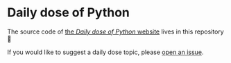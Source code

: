# Daily dose of Python

The source code of [the _Daily dose of Python_ website](https://jerry-git.github.io/daily-dose-of-python/) lives in this repository 🙂

If you would like to suggest a daily dose topic, please [open an issue](https://github.com/jerry-git/daily-dose-of-python/issues/new?title=Topic%20suggestion:&body=I%20would%20like%20to%20see%20a%20daily%20dose%20of%20this%20topic%20because%20...&labels=topic+suggestion&assignees=jerry-git).